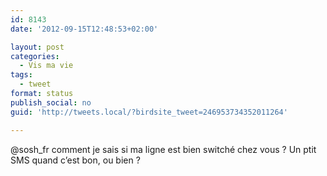 ```yaml
---
id: 8143
date: '2012-09-15T12:48:53+02:00'

layout: post
categories:
  - Vis ma vie
tags:
  - tweet
format: status
publish_social: no
guid: 'http://tweets.local/?birdsite_tweet=246953734352011264'

---
```


@sosh\_fr comment je sais si ma ligne est bien switché chez vous ? Un ptit SMS quand c’est bon, ou bien ?